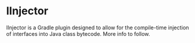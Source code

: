 # IInjector

IInjector is a Gradle plugin designed to allow for the compile-time injection of interfaces into Java class bytecode.
More info to follow.
